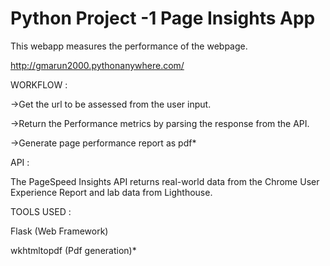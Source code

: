 # Python Project -1 Page Insights App

This webapp measures the performance of the webpage.


http://gmarun2000.pythonanywhere.com/

WORKFLOW :

->Get the url to be assessed from the user input.

->Return the Performance metrics by parsing the response from the API.

->Generate page performance report as pdf*

API :

The PageSpeed Insights API returns real-world data from the Chrome User Experience Report and lab data from Lighthouse.

TOOLS USED :

Flask (Web Framework) 

wkhtmltopdf (Pdf generation)*

